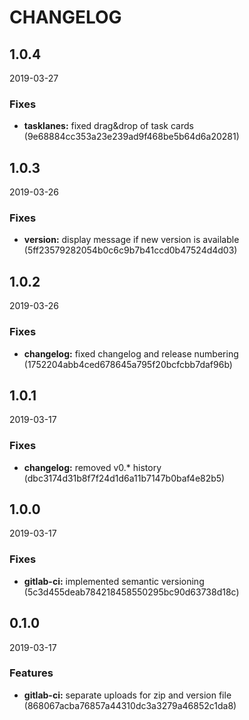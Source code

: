 # CHANGELOG

<!--- next entry here -->

## 1.0.4
2019-03-27

### Fixes

- **tasklanes:** fixed drag&drop of task cards (9e68884cc353a23e239ad9f468be5b64d6a20281)

## 1.0.3
2019-03-26

### Fixes

- **version:** display message if new version is available (5ff23579282054b0c6c9b7b41ccd0b47524d4d03)

## 1.0.2
2019-03-26

### Fixes

- **changelog:** fixed changelog and release numbering (1752204abb4ced678645a795f20bcfcbb7daf96b)

## 1.0.1
2019-03-17

### Fixes

- **changelog:** removed v0.* history (dbc3174d31b8f7f24d1d6a11b7147b0baf4e82b5)

## 1.0.0
2019-03-17

### Fixes

- **gitlab-ci:** implemented semantic versioning (5c3d455deab784218458550295bc90d63738d18c)

## 0.1.0
2019-03-17

### Features

- **gitlab-ci:** separate uploads for zip and version file (868067acba76857a44310dc3a3279a46852c1da8)